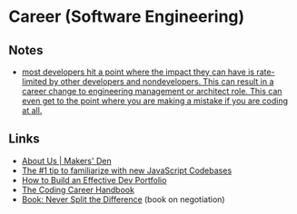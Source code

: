 # Career (Software Engineering)

## Notes

- [most developers hit a point where the impact they can have is rate-limited by other developers and nondevelopers. This can result in a career change to engineering management or architect role. This can even get to the point where you are making a mistake if you are coding at all.](https://www.swyx.io/strategy-turns/)

## Links

- [About Us | Makers' Den](https://makersden.io/about)
- [The #1 tip to familiarize with new JavaScript Codebases](https://www.kevinpeters.net/the-fastest-way-to-understand-new-code-bases?ck_subscriber_id=1208760686)
- [How to Build an Effective Dev Portfolio](https://www.joshwcomeau.com/effective-portfolio/)
- [The Coding Career Handbook](https://www.learninpublic.org/)
- [Book: Never Split the Difference](https://www.amazon.com/s?k=never+split+the+difference&i=stripbooks&crid=18TULCFJU8TVD&sprefix=never+split+the%2Caps%2C365&ref=nb_sb_ss_c_2_15_ts-doa-p) (book on negotiation)
